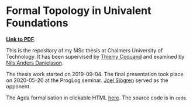 # Formal Topology in Univalent Foundations

[**Link to PDF**][3].

This is the repository of my MSc thesis at Chalmers University of
Technology. It has been supervised by [Thierry Coquand][0] and
examined by [Nils Anders Danielsson][1].

The thesis work started on 2019-09-04. The final presentation took
place on 2020-05-20 at the ProgLog seminar. [Joel Sjögren][2] served
as the opponent.

The Agda formalisation in clickable HTML [here][4]. The source code is
in `code`.


[0]: http://www.cse.chalmers.se/~coquand/
[1]: http://www.cse.chalmers.se/~nad/
[2]: https://github.com/JoelSjogren
[3]: https://gitlab.com/ayberkt/msc-thesis/-/raw/master/pdf/tosun-msc-thesis-final-updated-40ab484.pdf
[4]: https://ayberkt.gitlab.io/msc-thesis/Main.html
